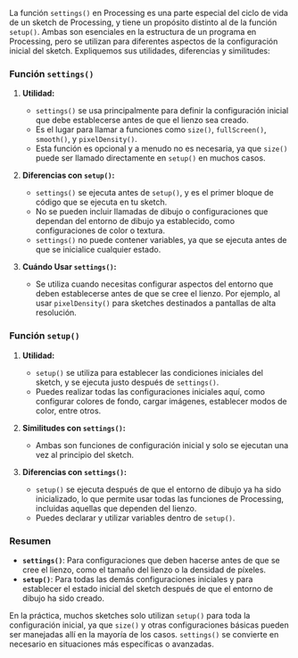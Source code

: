 La función `settings()` en Processing es una parte especial del ciclo de vida de un sketch de Processing, y tiene un propósito distinto al de la función `setup()`. Ambas son esenciales en la estructura de un programa en Processing, pero se utilizan para diferentes aspectos de la configuración inicial del sketch. Expliquemos sus utilidades, diferencias y similitudes:

### Función `settings()`

1. **Utilidad:**
   - `settings()` se usa principalmente para definir la configuración inicial que debe establecerse antes de que el lienzo sea creado.
   - Es el lugar para llamar a funciones como `size()`, `fullScreen()`, `smooth()`, y `pixelDensity()`.
   - Esta función es opcional y a menudo no es necesaria, ya que `size()` puede ser llamado directamente en `setup()` en muchos casos.

2. **Diferencias con `setup()`:**
   - `settings()` se ejecuta antes de `setup()`, y es el primer bloque de código que se ejecuta en tu sketch.
   - No se pueden incluir llamadas de dibujo o configuraciones que dependan del entorno de dibujo ya establecido, como configuraciones de color o textura.
   - `settings()` no puede contener variables, ya que se ejecuta antes de que se inicialice cualquier estado.

3. **Cuándo Usar `settings()`:**
   - Se utiliza cuando necesitas configurar aspectos del entorno que deben establecerse antes de que se cree el lienzo. Por ejemplo, al usar `pixelDensity()` para sketches destinados a pantallas de alta resolución.

### Función `setup()`

1. **Utilidad:**
   - `setup()` se utiliza para establecer las condiciones iniciales del sketch, y se ejecuta justo después de `settings()`.
   - Puedes realizar todas las configuraciones iniciales aquí, como configurar colores de fondo, cargar imágenes, establecer modos de color, entre otros.

2. **Similitudes con `settings()`:**
   - Ambas son funciones de configuración inicial y solo se ejecutan una vez al principio del sketch.

3. **Diferencias con `settings()`:**
   - `setup()` se ejecuta después de que el entorno de dibujo ya ha sido inicializado, lo que permite usar todas las funciones de Processing, incluidas aquellas que dependen del lienzo.
   - Puedes declarar y utilizar variables dentro de `setup()`.

### Resumen

- **`settings()`**: Para configuraciones que deben hacerse antes de que se cree el lienzo, como el tamaño del lienzo o la densidad de píxeles.
- **`setup()`**: Para todas las demás configuraciones iniciales y para establecer el estado inicial del sketch después de que el entorno de dibujo ha sido creado.

En la práctica, muchos sketches solo utilizan `setup()` para toda la configuración inicial, ya que `size()` y otras configuraciones básicas pueden ser manejadas allí en la mayoría de los casos. `settings()` se convierte en necesario en situaciones más específicas o avanzadas.